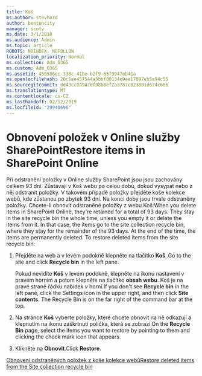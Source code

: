 ```yaml
---
title: Koš
ms.author: stevhord
author: bentoncity
manager: scotv
ms.date: 3/1/2018
ms.audience: Admin
ms.topic: article
ROBOTS: NOINDEX, NOFOLLOW
localization_priority: Normal
ms.collection: Adm_O365
ms.custom: Adm_O365
ms.assetid: 456586ec-330c-41be-b2f9-65f9947eb41a
ms.openlocfilehash: 20c5ae457544a5bbf00134e9ae17097eb5a94c55
ms.sourcegitcommit: dd43cc0a9470f98b8ef2a3787c823801d674c666
ms.translationtype: MT
ms.contentlocale: cs-CZ
ms.lasthandoff: 02/12/2019
ms.locfileid: "29940696"
---
```

# <a name="restore-items-in-sharepoint-online"></a><span data-ttu-id="2d441-102">Obnovení položek v Online služby SharePoint</span><span class="sxs-lookup"><span data-stu-id="2d441-102">Restore items in SharePoint Online</span></span>

<span data-ttu-id="2d441-p101">Při odstranění položky v Online služby SharePoint jsou jsou zachovány celkem 93 dní. Zůstávají v Koš webu po celou dobu, dokud vysypat nebo z něj odstranit položky. V takovém případě položky přejděte koše kolekce webů, kde zůstanou po zbytek 93 dní. Na konci doby jsou trvale odstraněny položky. Chcete-li obnovit odstraněné položky z webu Koš:</span><span class="sxs-lookup"><span data-stu-id="2d441-p101">When you delete items in SharePoint Online, they're retained for a total of 93 days. They stay in the site recycle bin the whole time, unless you empty it or delete the items from it. In that case, the items go to the site collection recycle bin, where they stay for the remainder of the 93 days. At the end of the time, the items are permanently deleted. To restore deleted items from the site recycle bin:</span></span>
  
1. <span data-ttu-id="2d441-108">Přejděte na web a v levém podokně klepněte na tlačítko **Koš** .</span><span class="sxs-lookup"><span data-stu-id="2d441-108">Go to the site and click **Recycle bin** in the left pane.</span></span> 
    
    <span data-ttu-id="2d441-p102">Pokud nevidíte **Koš** v levém podokně, klepněte na ikonu nastavení v pravém horním a potom klepněte na tlačítko **obsah webu**. Koš je na pravé straně řádku nabídek v horní.</span><span class="sxs-lookup"><span data-stu-id="2d441-p102">If you don't see **Recycle bin** in the left pane, click the Settings icon in the upper right, and then click **Site contents**. The Recycle Bin is on the far right of the command bar at the top.</span></span>
    
2. <span data-ttu-id="2d441-111">Na stránce **Koš** vyberte položky, které chcete obnovit na ně odkazují a klepnutím na ikonu zaškrtnutí políčka, která se zobrazí.</span><span class="sxs-lookup"><span data-stu-id="2d441-111">On the **Recycle Bin** page, select the items you want to restore by pointing to them and clicking the check mark icon that appears.</span></span> 
    
3. <span data-ttu-id="2d441-112">Klikněte na **Obnovit**.</span><span class="sxs-lookup"><span data-stu-id="2d441-112">Click **Restore**.</span></span>
    
[<span data-ttu-id="2d441-113">Obnovení odstraněných položek z koše kolekce webů</span><span class="sxs-lookup"><span data-stu-id="2d441-113">Restore deleted items from the Site collection recycle bin</span></span>](https://go.microsoft.com/fwlink/?linkid=866439)
  

